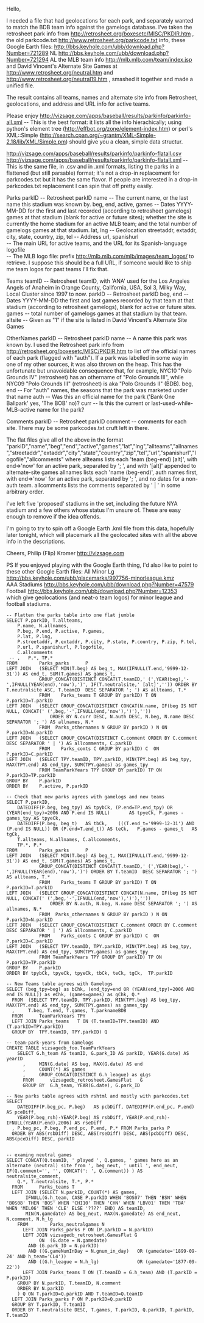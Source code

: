 Hello,

I needed a file that had geolocations for each park, and separately wanted to match the BDB team info against the gamelogs database.  I've taken the retrosheet park info from http://retrosheet.org/boxesetc/MISC/PKDIR.htm , the old parkcode.txt http://www.retrosheet.org/parkcode.txt info, these Google Earth files:
  http://bbs.keyhole.com/ubb/download.php?Number=721289 NL
  http://bbs.keyhole.com/ubb/download.php?Number=721294 AL
the MLB team info http://mlb.mlb.com/team/index.jsp and  David Vincent's Alternate Site Games at http://www.retrosheet.org/neutral.htm and http://www.retrosheet.org/neutral19.htm , smashed it together and made a unified file.

The result contains all teams, names and alternate site info from Retrosheet, geolocations, and address and URL info for active teams.

Please enjoy
  http://vizsage.com/apps/baseball/results/parkinfo/parkinfo-all.xml
  -- This is the best format: it lists all the info hierachically; using python's element tree (http://effbot.org/zone/element-index.htm) or perl's XML::Simple (http://search.cpan.org/~grantm/XML-Simple-2.18/lib/XML/Simple.pm) should give you a clean, simple data structur. 

  http://vizsage.com/apps/baseball/results/parkinfo/parkinfo-flatall.csv
  http://vizsage.com/apps/baseball/results/parkinfo/parkinfo-flatall.xml
  -- This is the same file, in .csv and in .xml formats, listing the parks in a flattened (but still parsable) format; it's not a drop-in replacement for parkcodes.txt but it has the same flavor.  If people are interested in a drop-in parkcodes.txt replacement I can spin that off pretty easily.

  Parks
    parkID -- Retrosheet parkID
      name
        -- The current name, or the last name this stadium was known by.
      beg, end, active, games
        -- Dates YYYY-MM-DD for the first and last recorded (according to retrosheet gamelogs) games at that stadium (blank for active or future sites); whether the site is currently the home stadium for an active MLB team; and the total number of gamelogs games at that stadium.
      lat, lng 
        -- Geolocation
      streetaddr, extaddr, city, state, country, zip, tel 
        -- Address
      url, spanishurl  
        -- The main URL for active teams, and the URL for its Spanish-language 
      logofile  
        -- The MLB logo file: prefix http://mlb.mlb.com/mlb/images/team_logos/ to retrieve.  I suppose this should be a full URL, if someone would like to ship me team logos for past teams I'll fix that.

  Teams
    teamID -- Retrosheet teamID, with 'ANA' used for the Los Angeles Angels of Anaheim in Orange County, California, USA, Sol 3, Milky Way, Local Cluster since 1997 to now.
      parkID -- Retrosheet parkID
      beg, end
        -- Dates YYYY-MM-DD the first and last games recorded by that team at that stadium (according to retrosheet gamelogs), blank for active or future sites.
      games
        -- total number of gamelogs games at that stadium by that team.
      altsite
        -- Given as "1" if the site is listed in David Vincent's Alternate Site Games

  OtherNames
    parkID -- Retrosheet parkID
      name
        -- A name this park was known by.  I used the Retrosheet park info from http://retrosheet.org/boxesetc/MISC/PKDIR.htm to list off the official names of each park (flagged with "auth").  If a park was labelled in some way in one of my other sources, it was also thrown on the heap.  This has the unfortunate but unavoidable consequence that, for example, NYC10 "Polo Grounds IV" (retrosheet) has an othername of "Polo Grounds III", while NYC09 "Polo Grounds III" (retrosheet) is aka "Polo Grounds II" (BDB).
      beg, end
        -- For "auth" names, the seasons that the park was marketed under that name
      auth
        -- Was this an official name for the park ('Bank One Ballpark' yes, 'The BOB' no)?
      curr
        -- Is this the current or last-used-while-MLB-active name for the park?

  Comments
    parkID -- Retrosheet parkID
    comment
      -- comments for each site.  There may be some parkcodes.txt cruft left in there.

The flat files give all of the above in the format
  "parkID","name","beg","end","active","games","lat","lng","allteams","allnames","streetaddr","extaddr","city","state","country","zip","tel","url","spanishurl","logofile","allcomments"
where 
  allteams lists each 'team (beg-end) [alt]', with end=>'now' for an active park, separated by '; ', and with '[alt]' appended to alternate-site games
  allnames lists each 'name (beg-end)', auth names first, with end=>'now' for an active park, separated by '; ', and no dates for a non-auth team.
  allcomments lists the comments separated by ' | ' in some arbitrary order.

I've left five 'proposed' stadiums in the set, including the future NYA stadium and a few others whose status I'm unsure of.  These are easy enough to remove if the idea offends.

I'm going to try to spin off a Google Earth .kml file from this data, hopefully later tonight, which will placemark all the geolocated sites with all the above info in the descriptions.

Cheers,
Philip (Flip) Kromer
http://vizsage.com

PS If you enjoyed playing with the Google Earth thing, I'd also like to point to these other Google Earth files:
  All Minor Lg http://bbs.keyhole.com/ubb/placemarks/997756-minorleague.kmz     
  AAA Stadiums http://bbs.keyhole.com/ubb/download.php?Number=47579		
  Football http://bbs.keyhole.com/ubb/download.php?Number=12353		
which give geolocations (and neat-o team logos) for minor league and football stadiums.


	-- Flatten the parks table into one flat jumble
	SELECT P.parkID, T.allteams, 
		P.name, N.allnames, 
		P.beg, P.end, P.active, P.games,
		P.lat, P.lng,
		P.streetaddr, P.extaddr, P.city, P.state, P.country, P.zip, P.tel,
		P.url, P.spanishurl, P.logofile,
		C.allcomments
	 -- ,	P.*, TP.*
	FROM    	Parks_parks      P
	LEFT JOIN 	(SELECT MIN(T.beg) AS beg_t, MAX(IFNULL(T.end,'9999-12-31')) AS end_t, SUM(T.games) AS games_t,
				GROUP_CONCAT(DISTINCT CONCAT(T.teamID,' (',YEAR(beg),'-',IFNULL(YEAR(end),'now'),')', IF(T.neutralsite,' [alt]','')) ORDER BY T.neutralsite ASC, T.teamID  DESC SEPARATOR '; ') AS allteams, T.*
				FROM	Parks_teams T GROUP BY parkID) T ON P.parkID=T.parkID
	LEFT JOIN 	(SELECT GROUP_CONCAT(DISTINCT CONCAT(N.name, IF(beg IS NOT NULL, CONCAT(' (',beg,'-',IFNULL(end,'now'),')'),'')) 
				    ORDER BY N.curr DESC, N.auth DESC, N.beg, N.name DESC SEPARATOR '; ') AS allnames, N.*
				FROM  Parks_othernames N GROUP BY parkID ) N ON P.parkID=N.parkID
	LEFT JOIN 	(SELECT GROUP_CONCAT(DISTINCT C.comment ORDER BY C.comment DESC SEPARATOR ' | ') AS allcomments, C.parkID
				FROM	Parks_comts C GROUP BY parkID) C  ON P.parkID=C.parkID
	LEFT JOIN	(SELECT TPY.teamID, TPY.parkID, MIN(TPY.beg) AS beg_tpy, MAX(TPY.end) AS end_tpy, SUM(TPY.games) as games_tpy 
				FROM TeamParkYears TPY GROUP BY parkID) TP ON P.parkID=TP.parkID
	GROUP BY	P.parkID
	ORDER BY 	P.active, P.parkID

	-- Check that new parks agrees with gamelogs and new teams
	SELECT P.parkID,
		DATEDIFF(P.beg, beg_tpy) AS tpybCk, (P.end=TP.end_tpy) OR (YEAR(end_tpy)=2006 AND P.end IS NULL)       AS tpyeCk, P.games - games_tpy AS tpyeCk,
		DATEDIFF(P.beg, beg_t)   AS tbCk,    (((T.end_t='9999-12-31') AND (P.end IS NULL)) OR (P.end=T.end_t)) AS teCk,   P.games - games_t   AS tgCk,
		T.allteams, N.allnames, C.allcomments, 
		TP.*, P.*
	FROM    	Parks_parks      P
	LEFT JOIN 	(SELECT MIN(T.beg) AS beg_t, MAX(IFNULL(T.end,'9999-12-31')) AS end_t, SUM(T.games) AS games_t,
				GROUP_CONCAT(DISTINCT CONCAT(T.teamID,' (',YEAR(beg),'-',IFNULL(YEAR(end),'now'),')') ORDER BY T.teamID  DESC SEPARATOR '; ') AS allteams, T.*
				FROM	Parks_teams T GROUP BY parkID) T ON P.parkID=T.parkID
	LEFT JOIN 	(SELECT GROUP_CONCAT(DISTINCT CONCAT(N.name, IF(beg IS NOT NULL, CONCAT(' (',beg,'-',IFNULL(end,'now'),')'),'')) 
				    ORDER BY N.auth, N.beg, N.name DESC SEPARATOR '; ') AS allnames, N.*
				FROM  Parks_othernames N GROUP BY parkID ) N ON P.parkID=N.parkID
	LEFT JOIN 	(SELECT GROUP_CONCAT(DISTINCT C.comment ORDER BY C.comment DESC SEPARATOR ' | ') AS allcomments, C.parkID
				FROM	Parks_comts C GROUP BY parkID) C  ON P.parkID=C.parkID
	LEFT JOIN	(SELECT TPY.teamID, TPY.parkID, MIN(TPY.beg) AS beg_tpy, MAX(TPY.end) AS end_tpy, SUM(TPY.games) as games_tpy 
				FROM TeamParkYears TPY GROUP BY parkID) TP ON P.parkID=TP.parkID
	GROUP BY	P.parkID
	ORDER BY tpybCk, tpyeCk, tpyeCk, tbCk, teCk, tgCk,  TP.parkID

	-- New Teams table agrees with Gamelogs
	SELECT (beg_tpy=beg) as bChk, (end_tpy=end OR (YEAR(end_tpy)=2006 AND end IS NULL)) as eChk, (games=games) as gChk, Q.*
	  FROM	(SELECT TPY.teamID, TPY.parkID, MIN(TPY.beg) AS beg_tpy, MAX(TPY.end) AS end_tpy, SUM(TPY.games) as games_tpy
	  ,		T.beg, T.end, T.games, T.parknameBDB
	  FROM		TeamParkYears TPY
	  LEFT JOIN	Parks_teams   T ON (T.teamID=TPY.teamID) AND (T.parkID=TPY.parkID)
	  GROUP BY	TPY.teamID, TPY.parkID) Q

	-- team-park-years from Gamelogs
	CREATE TABLE vizsagedb_foo.TeamParkYears
		SELECT G.h_team AS teamID, G.park_ID AS parkID, YEAR(G.date) AS yearID
		  , 	MIN(G.date) AS beg, MAX(G.date) AS end
		  ,		COUNT(*) AS games
		  ,		GROUP_CONCAT(DISTINCT G.h_league) as gLgs
		  FROM		vizsagedb_retrosheet.GamesFlat   G 
		  GROUP BY	G.h_team, YEAR(G.date), G.park_ID 

	-- New parks table agrees with rshtml and mostly with parkcodes.txt
	SELECT 
		DATEDIFF(P.beg_pc, P.beg)   AS pcbDiff, DATEDIFF(P.end_pc, P.end)   AS pceDiff,
		YEAR(P.beg_rsh)-YEAR(P.beg) AS rsbDiff, YEAR(P.end_rsh)-IFNULL(YEAR(P.end),2006) AS rseDiff
	  ,	P.beg_pc, P.beg, P.end_pc, P.end, P.* FROM Parks_parks P
	  ORDER BY ABS(rsbDiff) DESC, ABS(rseDiff) DESC, ABS(pcbDiff) DESC, ABS(pceDiff) DESC, parkID 


	-- examing neutral games
	SELECT CONCAT(Q.teamID, ' played ', Q.games, ' games here as an alternate (neutral) site from ', beg_neut, ' until ', end_neut, IF(Q.comment='', '', CONCAT(': ', Q.comment)) ) AS neutralsite_comment,  
		Q.*, T.neutralsite, T.*, P.*
	  FROM		Parks_teams T
	  LEFT JOIN	(SELECT N.parkID, COUNT(*) AS games,
	       IFNULL(G.h_team, CASE P.parkID WHEN 'BOS07' THEN 'BSN' WHEN 'BOS08' THEN 'BOS' WHEN 'CHI10' THEN 'CHN' WHEN 'LBV01' THEN 'TBA' WHEN 'MIL06' THEN 'CLE' ELSE '????' END) AS teamID,
	       MIN(N.gamedate) AS beg_neut, MAX(N.gamedate) AS end_neut, N.comment, N.h_lg
		FROM 		Parks_neutralgames N
		  LEFT JOIN	Parks_parks P ON (P.parkID = N.parkID) 
		  LEFT JOIN	vizsagedb_retrosheet.GamesFlat G
				ON	(G.date = N.gamedate) 
			AND (G.park_ID = N.parkID) 
			AND ((G.gameNumInDay = N.gnum_in_day) 	OR (gamedate='1899-09-24' AND h_team='CL4')) 
			AND ((G.h_league = N.h_lg) 				OR (gamedate='1877-09-22'))
		  LEFT JOIN	Parks_teams T ON (T.teamID = G.h_team) AND (T.parkID = P.parkID)
		GROUP BY N.parkID, T.teamID, N.comment
		ORDER BY N.parkID
		) Q ON T.parkID=Q.parkID AND T.teamID=Q.teamID
	  LEFT JOIN	Parks_parks P ON P.parkID=Q.parkID
	  GROUP BY T.parkID, T.teamID
	  ORDER BY T.neutralsite DESC, T.games, T.parkID, Q.parkID, T.parkID, T.teamID

